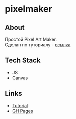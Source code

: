 # pixelmaker

## About

Простой Pixel Art Maker.  
Сделан по туториалу - [ссылка](https://habr.com/ru/post/495772)

## Tech Stack

* JS
* Canvas

## Links

* [Tutorial](https://habr.com/ru/post/495772)
* [GH Pages](https://melentq.github.io/pixelmaker)
